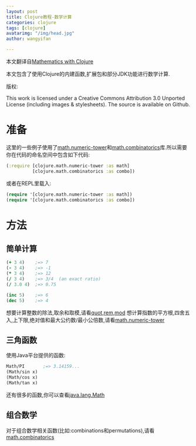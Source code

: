 ```yaml
---
layout: post
title: Clojure教程-数学计算
categories: clojure
tags: [clojure]
avatarimg: "/img/head.jpg"
author: wangyifan

---
```



本文翻译自[Mathematics with Clojure](http://clojure-doc.org/articles/cookbooks/math.html)

本文包含了使用Clojure的内建函数,扩展包和部分JDK功能进行数学计算.

版权:

This work is licensed under a Creative Commons Attribution 3.0 Unported
License (including images & stylesheets). The source is available on
Github.

准备
====

这里的一些例子使用了[math.numeric-tower](https://github.com/clojure/math.numeric-tower)和[math.combinatorics](https://github.com/clojure/math.combinatorics)库.所以需要
你在代码的命名空间中包含如下代码:

```clojure
(:require [clojure.math.numeric-tower :as math]
          [clojure.math.combinatorics :as combo])
```

或者在REPL里载入:

```clojure
(require '[clojure.math.numeric-tower :as math])
(require '[clojure.math.combinatorics :as combo])
```

方法
====

简单计算
--------

```clojure
(+ 3 4)    ;=> 7
(- 3 4)    ;=> -1
(* 3 4)    ;=> 12
(/ 3 4)    ;=> 3/4  (an exact ratio)
(/ 3.0 4)  ;=> 0.75

(inc 5)    ;=> 6
(dec 5)    ;=> 4
```

想要计算整数的除法,取余和取模,请看[quot](http://clojuredocs.org/clojure_core/clojure.core/quot),[rem](http://clojuredocs.org/clojure_core/clojure.core/rem),[mod](http://clojuredocs.org/clojure_core/clojure.core/mod)
想计算指数的平方根,四舍五入,上下限,绝对值和最大公约数/最小公倍数,请看[math.numeric-tower](http://clojure.github.com/math.numeric-tower/)

三角函数
--------

使用Java平台提供的函数:

```clojure
Math/PI       ;=> 3.14159...
(Math/sin x)
(Math/cos x)
(Math/tan x)
```

还有很多的函数,你可以查看[java.lang.Math](http://docs.oracle.com/javase/7/docs/api/java/lang/Math.html)

组合数学
--------

对于组合数学相关函数(比如:combinations和permutations),请看[math.combinatorics](http://clojure.github.com/math.combinatorics/)

